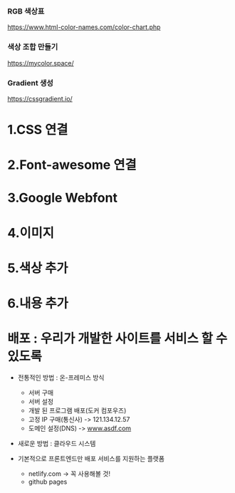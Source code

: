 ### RGB 색상표
https://www.html-color-names.com/color-chart.php

### 색상 조합 만들기
https://mycolor.space/

### Gradient 생성
https://cssgradient.io/



# 1.CSS 연결
# 2.Font-awesome 연결
# 3.Google Webfont
# 4.이미지
# 5.색상 추가
# 6.내용 추가

# 배포 : 우리가 개발한 사이트를 서비스 할 수 있도록
- 전통적인 방법 : 온-프레미스 방식
    + 서버 구매
    + 서버 설정
    + 개발 된 프로그램 배포(도커 컴포우즈)
    + 고정 IP 구매(통신사) -> 121.134.12.57
    + 도메인 설정(DNS) -> www.asdf.com

- 새로운 방법 : 클라우드 시스템

- 기본적으로 프론트엔드만 배포 서비스를 지원하는 플랫폼
    + netlify.com -> 꼭 사용해볼 것!
    + github pages